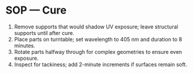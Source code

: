 # SOP — Cure
1) Remove supports that would shadow UV exposure; leave structural supports until after cure.
2) Place parts on turntable; set wavelength to 405 nm and duration to 8 minutes.
3) Rotate parts halfway through for complex geometries to ensure even exposure.
4) Inspect for tackiness; add 2-minute increments if surfaces remain soft.
